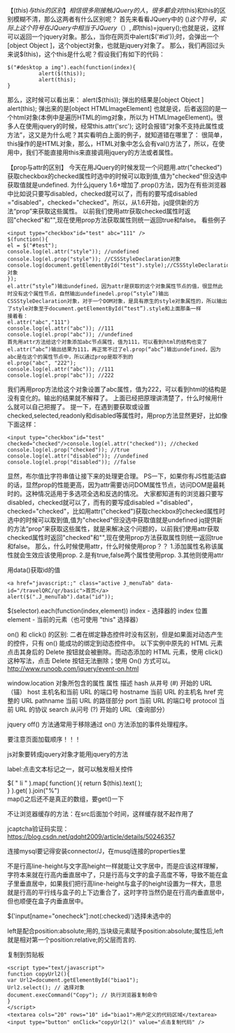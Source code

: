 【$(this)与this的区别】
相信很多刚接触JQuery的人，很多都会对$(this)和this的区别模糊不清，那么这两者有什么区别呢？
首先来看看JQuery中的  $()  这个符号，实际上这个符号在JQuery中相当于JQuery（）,即$(this)=jquery();也就是说，这样可以返回一个jquery对象。那么，当你在网页中alert($('#id'));时，会弹出一个[object Object ]，这个object对象，也就是jquery对象了。
那么，我们再回过头来说$(this)，这个this是什么呢？假设我们有如下的代码：
```
$("#desktop a img").each(function(index){
          alert($(this));
          alert(this);
}
```
那么，这时候可以看出来：
alert($(this));  弹出的结果是[object Object ]
alert(this);        弹出来的是[object HTMLImageElement]
也就是说，后者返回的是一个html对象(本例中是遍历HTML的img对象，所以为 HTMLImageElement)。很多人在使用jquery的时候，经常this.attr('src');   这时会报错“对象不支持此属性或方法”，这又是为什么呢？其实看明白上面的例子，就知道错在哪里了：
很简单，this操作的是HTML对象，那么，HTML对象中怎么会有val()方法了，所以，在使用中，我们不能直接用this来直接调用jquery的方法或者属性。

【prop与attr的区别】
今天在用JQuery的时候发现一个问题用.attr("checked")获取checkbox的checked属性时选中的时候可以取到值,值为"checked"但没选中获取值就是undefined.
为什么jquery 1.6+增加了.prop()方法，因为在有些浏览器中比如说只要写disabled，checked就可以了，而有的要写成disabled ="disabled"，checked="checked"。所以，从1.6开始，jq提供新的方法“prop”来获取这些属性。
 以前我们使用attr获取checked属性时返回"checked"和"",现在使用prop方法获取属性则统一返回true和false。
看些例子
```
<input type="checkbox"id="test" abc="111" />
$(function(){ 
el = $("#test"); 
console.log(el.attr("style")); //undefined 
console.log(el.prop("style")); //CSSStyleDeclaration对象 
console.log(document.getElementById("test").style);//CSSStyleDeclaration对象 
});
el.attr(“style”)输出undefined，因为attr是获取的这个对象属性节点的值，很显然此时没有这个属性节点，自然输出undefinedel.prop(“style”)输出CSSStyleDeclaration对象，对于一个DOM对象，是具有原生的style对象属性的，所以输出了style对象至于document.getElementById(“test”).style和上面那条一样
接着看：
el.attr("abc","111") 
console.log(el.attr("abc")); //111 
console.log(el.prop("abc")); //undefined
首先用attr方法给这个对象添加abc节点属性，值为111，可以看到html的结构也变了
el.attr(“abc”)输出结果为111，再正常不过了el.prop(“abc”)输出undefined，因为abc是在这个的属性节点中，所以通过prop是取不到的
el.prop("abc", "222"); 
console.log(el.attr("abc")); //111 
console.log(el.prop("abc")); //222
```
我们再用prop方法给这个对象设置了abc属性，值为222，可以看到html的结构是没有变化的。输出的结果就不解释了。
上面已经把原理讲清楚了，什么时候用什么就可以自己把握了。
提一下，在遇到要获取或设置checked,selected,readonly和disabled等属性时，用prop方法显然更好，比如像下面这样：
```
<input type="checkbox"id="test" checked="checked"/>console.log(el.attr("checked")); //checked 
console.log(el.prop("checked")); //true 
console.log(el.attr("disabled")); //undefined 
console.log(el.prop("disabled")); //false
```
显然，布尔值比字符串值让接下来的处理更合理。
PS一下，如果你有JS性能洁癖的话，显然prop的性能更高，因为attr需要访问DOM属性节点，访问DOM是最耗时的。这种情况适用于多选项全选和反选的情况。
大家都知道有的浏览器只要写disabled，checked就可以了，而有的要写成disabled ="disabled"，checked="checked"，比如用attr("checked")获取checkbox的checked属性时选中的时候可以取到值,值为"checked"但没选中获取值就是undefined
jq提供新的方法“prop”来获取这些属性，就是来解决这个问题的，以前我们使用attr获取checked属性时返回"checked"和"",现在使用prop方法获取属性则统一返回true和false。
那么，什么时候使用attr，什么时候使用prop？？
1.添加属性名称该属性就会生效应该使用prop.
2.是有true,false两个属性使用prop.
3.其他则使用attr

用data()获取id的值
```
<a href="javascript:;" class="active J_menuTab" data-id="/travelQRC/qr/basic">首页</a>
alert($(".J_menuTab").data("id"));
```
$(selector).each(function(index,element))
index - 选择器的 index 位置
element - 当前的元素（也可使用 "this" 选择器）

on() 和 click() 的区别:
二者在绑定静态控件时没有区别，但是如果面对动态产生的控件，只有 on() 能成功的绑定到动态控件中。
以下实例中原先的 HTML 元素点击其身后的 Delete 按钮就会被删除。而动态添加的 HTML 元素，使用 click() 这种写法，点击 Delete 按钮无法删除；使用 On() 方式可以。
http://www.runoob.com/jquery/event-on.html

window.location 对象所包含的属性
属性	描述
hash	从井号 (#) 开始的 URL（锚）
host	主机名和当前 URL 的端口号
hostname	当前 URL 的主机名
href	完整的 URL
pathname	当前 URL 的路径部分
port	当前 URL 的端口号
protocol	当前 URL 的协议
search	从问号 (?) 开始的 URL（查询部分）

jquery off() 方法通常用于移除通过 on() 方法添加的事件处理程序。

要注意页面加载顺序！！！

js对象要转成jquery对象才能用jquery的方法

label:点击文本标记之一，就可以触发相关控件

$( " li " ).map( function(  ){
        return  $(this).text(  );   
    } ).get(  ).join("%")   
map()之后还不是真正的数组，要get()一下	

不让浏览器缓存的方法：在src后面加个时间，这样缓存就不起作用了

jcaptcha验证码实现：https://blog.csdn.net/qdqht2009/article/details/50246357

连接mysql要记得安装connector/J，在musql连接的properties里

不是行高line-height与文字高height一样就能让文字居中，而是应该这样理解，字符本来就在行高内垂直居中了，只是行高与文字的盒子高度不等，导致不能在盒子里垂直居中，如果我们把行高line-height与盒子的height设置为一样大，意思就是行高的平行线与盒子的上下边重合了，这时字符当然仍是在行高内垂直居中，但也顺便在盒子内垂直居中。

$('input[name="onecheck"]:not(:checked)')选择未选中的

left是配合position:absolute;用的,当块级元素赋予position:absolute;属性后,left就是相对第一个position:relative;的父层而言的.

复制到剪贴板
```
<script type="text/javascript">
function copyUrl2(){
var Url2=document.getElementById("biao1");
Url2.select(); // 选择对象
document.execCommand("Copy"); // 执行浏览器复制命令
}
</script>
<textarea cols="20" rows="10" id="biao1">用户定义的代码区域</textarea>
<input type="button" onClick="copyUrl2()" value="点击复制代码" />
```